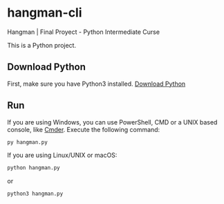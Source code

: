 # hangman-cli

Hangman | Final Proyect - Python Intermediate Curse

This is a Python project.

## Download Python

First, make sure you have Python3 installed.
[Download Python](https://www.python.org/downloads/)

## Run

If you are using Windows, you can use PowerShell, CMD or a UNIX based console, like [Cmder](https://cmder.app/). Execute the following command:
```bash
py hangman.py
```



If you are using Linux/UNIX or macOS:
```bash
python hangman.py
```
or
```bash
python3 hangman.py
```
